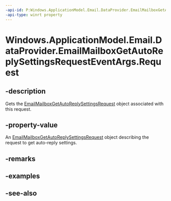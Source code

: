 ----api-id: P:Windows.ApplicationModel.Email.DataProvider.EmailMailboxGetAutoReplySettingsRequestEventArgs.Request
-api-type: winrt property
---<!-- Property syntaxpublic Windows.ApplicationModel.Email.DataProvider.EmailMailboxGetAutoReplySettingsRequest Request { get; }--># Windows.ApplicationModel.Email.DataProvider.EmailMailboxGetAutoReplySettingsRequestEventArgs.Request## -descriptionGets the [EmailMailboxGetAutoReplySettingsRequest](emailmailboxgetautoreplysettingsrequest.md) object associated with this request.## -property-valueAn [EmailMailboxGetAutoReplySettingsRequest](emailmailboxgetautoreplysettingsrequest.md) object describing the request to get auto-reply settings.## -remarks## -examples## -see-also
